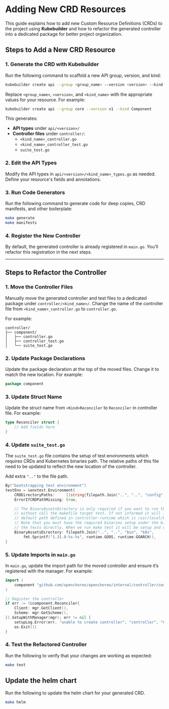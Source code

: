 
# Adding New CRD Resources

This guide explains how to add new Custom Resource Definitions (CRDs) to the project using **Kubebuilder** and how to refactor the generated controller into a dedicated package for better project organization.

## Steps to Add a New CRD Resource

### 1. **Generate the CRD with Kubebuilder**

Run the following command to scaffold a new API group, version, and kind:
```bash
kubebuilder create api --group <group_name> --version <version> --kind <kind_name>
```

Replace `<group_name>`, `<version>`, and `<kind_name>` with the appropriate values for your resource. For example:
```bash
kubebuilder create api --group core --version v1 --kind Component
```

This generates:
- **API types** under `api/<version>/`
- **Controller files** under `controller/`:
    - `<kind_name>_controller.go`
    - `<kind_name>_controller_test.go`
    - `suite_test.go`

### 2. **Edit the API Types**

Modify the API types in `api/<version>/<kind_name>_types.go` as needed. Define your resource's fields and annotations.

### 3. **Run Code Generators**

Run the following command to generate code for deep copies, CRD manifests, and other boilerplate:

```bash
make generate
make manifests
```

### 4. **Register the New Controller**

By default, the generated controller is already registered in `main.go`. You’ll refactor this registration in the next steps.

---

## Steps to Refactor the Controller

### 1. **Move the Controller Files**

Manually move the generated controller and test files to a dedicated package under `controller/<kind_name>/`. 
Change the name of the controller file from `<kind_name>_controller.go` to `controller.go`.

For example:
```plaintext
controller/
├── component/
│   ├── controller.go
│   ├── controller_test.go
│   └── suite_test.go
```

### 2. **Update Package Declarations**

Update the package declaration at the top of the moved files. Change it to match the new location. For example:
```go
package component
```

### 3. **Update Struct Name**

Update the struct name from `<Kind>Reconciler` to `Reconciler` in controller file. For example:

```go
type Reconciler struct {
    // Add fields here
}
```

### 4. **Update `suite_test.go`**

The `suite_test.go` file contains the setup of test environments which requires CRDs and Kubernetes binaries path.
The relative paths of this file need to be updated to reflect the new location of the controller.

Add extra `".."` to the file path.

```go
By("bootstrapping test environment")
testEnv = &envtest.Environment{
    CRDDirectoryPaths:     []string{filepath.Join("..", "..", "config", "crd", "bases")},
    ErrorIfCRDPathMissing: true,

    // The BinaryAssetsDirectory is only required if you want to run the tests directly
    // without call the makefile target test. If not informed it will look for the
    // default path defined in controller-runtime which is /usr/local/kubebuilder/.
    // Note that you must have the required binaries setup under the bin directory to perform
    // the tests directly. When we run make test it will be setup and used automatically.
    BinaryAssetsDirectory: filepath.Join("..", "..", "bin", "k8s",
        fmt.Sprintf("1.31.0-%s-%s", runtime.GOOS, runtime.GOARCH)),
}
```

### 5. **Update Imports in `main.go`**

In `main.go`, update the import path for the moved controller and ensure it’s registered with the manager. For example:
```go
import (
	component "github.com/openchoreo/openchoreo/internal/controller/component"
)

// Register the controller
if err := (&component.Reconciler{
	Client: mgr.GetClient(),
    Scheme: mgr.GetScheme(),
}).SetupWithManager(mgr); err != nil {
	setupLog.Error(err, "unable to create controller", "controller", "Component")
	os.Exit(1)
}
```

### 4. **Test the Refactored Controller**

Run the following to verify that your changes are working as expected:

```bash
make test
```

## Update the helm chart 

Run the following to update the helm chart for your generated CRD.

```bash
make helm
```
